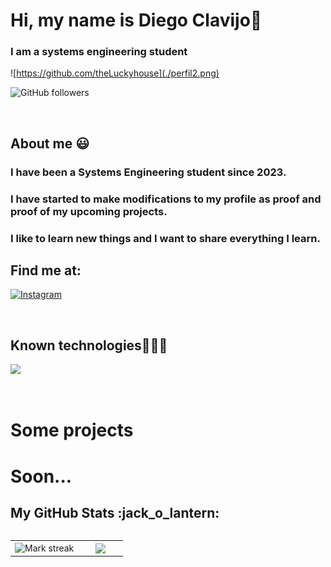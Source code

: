 #  Hi, my name is Diego Clavijo👋
### I am a systems engineering student

![https://github.com/theLuckyhouse](./perfil2.png)

![GitHub followers](https://img.shields.io/github/followers/theLuckyhouse)

<br>
<h2>About me 😃</h2>
<!--Intro start-->

### I have been a Systems Engineering student since 2023. 
### I have started to make modifications to my profile as proof and proof of my upcoming projects. 
### I like to learn new things and I want to share everything I learn. 

## Find me at:

[![Instagram](https://img.shields.io/badge/Instagram-@diegocl-E4405F?style=for-the-badge&logo=instagram&logoColor=white&labelColor=101010)](https://instagram.com/diego_cl_priv)

<!--Intro end-->
  </p>
<br>
<h2 >Known technologies👨🏻‍💻</h2>

<!--tech stack icons-->
<p align="left">
  <a href="https://skillicons.dev">
    <img src="https://skillicons.dev/icons?i=cs,py,vscode,arduino&perline=12" />
  </a>
</p>
<br>



# Some projects

# Soon...


<h2>My GitHub Stats :jack_o_lantern:</h2>
<!--- stats & Trophy (start) -->
<p align="center">
  <!--- stats (start) -->
<table align="left">
<tr border="none">
<td width="60%" align="center">

<!--  <img  align="center"  src="https://github-readme-stats.vercel.app/api?username=unsimpledev&theme=dark&show_icons=true&count_private=true" />
  <br></br> -->
  <img  title="🔥 Get streak stats for your profile at git.io/streak-stats" alt="Mark streak" src="https://github-readme-streak-stats.herokuapp.com/?user=theLuckyhouse&theme=dark&hide_border=false" /> 
</td>

<td width="40%" align="center">

  <img  align="center"  src="https://github-readme-stats.anuraghazra1.vercel.app/api/top-langs/?username=theLuckyhouse&theme=dark&hide_border=false&no-bg=true&no-frame=true&langs_count=10"/>

  </td>
</tr>
</table>
<!--- stats (end) -->

